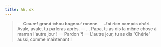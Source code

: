 ```yaml
---
title: Ah, ok
---
```


> — Groumf grand tchou bagnouf ronnnn
> — J'ai rien compris chéri. Avale, avale, tu parleras après.
> — … Papa, tu as dis la même chose à maman l'autre jour !
> — Pardon ?!
> — L'autre jour, tu as dis "Chérie" aussi, comme maintenant !

